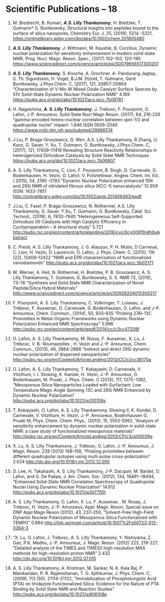 # Scientific Publications – 18

1)	M. Brodrecht, B. Kumari, **_A.S. Lilly Thankamony_**, H. Breitzke, T. Gutmann* G. Buntkowsky, Structural insights into peptides bound to the surface of silica nanopores, Chemistry Eur. J. 25, (2019), 5214 –5221, 
https://onlinelibrary.wiley.com/doi/abs/10.1002/chem.201805480

2)	**_A.S. Lilly Thankamony_**, J. Wittmann, M. Kaushik, B. Corzilius, Dynamic nuclear polarization for sensitivity enhancement in modern solid-state NMR, Prog. Nucl. Magn. Reson. Spec., (2017) 102–103, 120–195
https://www.sciencedirect.com/science/article/pii/S0079656517300201

3)	 **_A.S. Lilly Thankamony_**, S. Knoche, A. Drochner, A- Pandurang Jagtap, S. Th. Sigurdsson, H. Vogel, B.J.M. Etzold, T. Gutmann, Gerd Buntkowsky, J.Phys.Chem. C, (2017), 121, 20857–20864 “Characterization of V-Mo-W Mixed Oxide Catalyst Surface Species by 51V Solid-State Dynamic Nuclear Polarization NMR” 4.189
https://pubs.acs.org/doi/abs/10.1021/acs.jpcc.7b06761

4)	H. Nagashima, **_A. S. Lilly Thankamony_**, J. Trebosc, F. Pourpoint, O. Lafon, J-P. Amoureux, Solid State Nucl Magn Reson. (2017), 84, 216-226 “gamma-encoded hetero-nuclear correlation between spin-1/2 and quadrupolar nuclei” impact- 1.846 ISSN 0926-2040
https://www.ncbi.nlm.nih.gov/pubmed/28666574

5)	J Liu, P. Braga-Groszewicz, Q. Wen, A.S. Lilly Thankamony, B.Zhang, U. Kunz, G. Sauer, Y. Xu, T. Gutmann, G. Buntkowsky, J.Phys.Chem. C, (2017), 121, 17409–17416 Revealing Structure Reactivity Relationships in heterogenized Dirhodium Catalysts by Solid State
NMR Techniques 
https://pubs.acs.org/doi/10.1021/acs.jpcc.7b06807

6)	A. S. Lilly Thankamony, C. Lion, F. Pourpoint, B. Singh, D. Carnevale, G. Bodenhausen, H. Vezin, O. Lafon, V. Polshettiwar, Angew. Chem. Int. Ed,.( 2015), 54, 2190 –2193
“Dynamic Nuclear Polarization enhanced 15N and 29Si NMR of nitridated fibrous silica (KCC-1) nanocatalysts” 12.959 ISSN: 1433-7851
http://onlinelibrary.wiley.com/doi/10.1002/anie.201406463/epdf
 
7)	J.Liu, C. Fasel, P. Braga-Groszewicz, N. Rothermel, A.S. Lilly Thankamony, G. Sauer, Y.Xu, T. Gutmann, G. Buntkowsky, Catal. Sci. Technol., (2016), 6, 7830-7840
“Heterogeneous Self-Supported Dirhodium (II) Catalysts with High Catalytic Efficiency in Cyclopropanation – A structural study” 5.721
http://pubs.rsc.org/en/content/articlelanding/2016/cy/c6cy00915h#!divAbstract

8)	C. Presti,  A. S. Lilly Thankamony, J. G. Alauzun, P. H. Mutin, D Carneval, C. Lion, H. Vezin, D. Laurencin, O. Lafon, J. Phys. Chem. C, (2015), 119 (22), 12408–12422 "NMR and EPR characterization of functionalized nanodiamonds"
http://pubs.acs.org/doi/abs/10.1021/acs.jpcc.5b02171

9)	M. Werner, A. Heil, N. Rothermel, H. Breitzke, P. B. Groszewicz, A. S. Lilly    Thankamony, T. Gutmann, G. Buntkowsky, S. S. NMR  72, (2015), 73–78 
	"Synthesis and Solid State NMR Characterization of Novel Peptide/Silica Hybrid Materials" 
     http://www.sciencedirect.com/science/article/pii/S0926204015300217

10)	F. Pourpoint, A. S. Lilly Thankamony, C. Volkringer, T. Loiseau, J. Trébosc, F. Aussenac, D. Carnevale, G. Bodenhausen, O. Lafon, and J-P. Amoureux, Chem. Commun., (2014), 50, 933-935 “Probing 27Al-13C Proximities in Metal-Organic Frameworks using Dynamic Nuclear Polarization Enhanced NMR Spectroscopy” 5.996 
http://pubs.rsc.org/en/content/articlepdf/2014/cc/c3cc47208f

11)	O. Lafon, A. S. Lilly Thankamony, M. Rosay, F. Aussenac, X. Lu, J. Trébosc, V. B.-Roumazeilles , H. Vezin and J.-P. Amoureux, Chem. Commun., (2013), 49, 2864-2866 “Indirect and direct 29Si dynamic nuclear polarization of dispersed nanoparticles”
http://pubs.rsc.org/en/Content/ArticleLanding/2013/CC/c2cc36170a

12)	O. Lafon, A. S. Lilly Thankamony, T. Kobayashi, D. Carnevale, V. Vitzthum, I. I. Slowing, K. Kandel, H. Vezin, J.-P. Amoureux, G. Bodenhausen, M. Pruski, J. Phys. Chem. C (2013), 117, 1375−1382, “Mesoporous Silica Nanoparticles Loaded with Surfactant: Low Temperature Magic Angle Spinning 13C and 29Si NMR Enhanced by Dynamic Nuclear Polarization” 
http://pubs.acs.org/doi/abs/10.1021/jp310109s

13)	T. Kobayashi, O. Lafon, A. S. Lilly Thankamony, Slowing II, K. Kandel, D. Carnevale, V. Vitzthum, H. Vezin, J.-P. Amoureux, Bodenhausen G, Pruski M, Phys. Chem. Chem. Phys., (2013), 15, 5553-5562, “Analysis of sensitivity enhancement by dynamic nuclear polarization in solid-state NMR: a case study of functionalized mesoporous materials”
http://pubs.rsc.org/en/Content/ArticleLanding/2013/CP/c3cp00039g

14)	X. Lu, A. S. Lilly Thankamony, J. Trébosc, O. Lafon, J.-P. Amoureux, J. Magn. Reson. 228 (2013) 148–158, “Probing proximities between different quadrupolar isotopes using multi-pulse cross-polarization” 2.624
http://dx.doi.org/10.1016/j.jmr.2012.12.005

15)	D. Lee, H. Takahashi, A. S. Lilly Thankamony, J-P. Dacquin, M. Bardet, O. Lafon, and G. De Paëpe, J. Am. Chem. Soc. (2012), 134, 18491−18494, “Enhanced Solid-State NMR Correlation Spectroscopy of Quadrupolar Nuclei Using Dynamic Nuclear Polarization” 14.612
http://pubs.acs.org/doi/abs/10.1021/ja307755t

16)	A. S. Lilly Thankamony, O. Lafon, X. Lu, F. Aussenac , M. Rosay, J. Trébosc, H. Vezin, J.-P. Amoureux, Appl. Magn. Reson. Special issue on DNP Appl Magn Reson (2012), 43, 237–250, “Solvent-Free High-Field Dynamic Nuclear Polarization of Mesoporous Silica Functionalized with TEMPO” 0.864
 http://link.springer.com/article/10.1007%2Fs00723-012-0364-3

17)	 “X. Lu, O. Lafon, J. Trébosc, A. S. Lilly Thankamony, Y. Nishiyama, Z. Gan, P.K. Madhu, J.-P. Amoureux, J. Magn. Reson. (2012) 223, 219-227, “Detailed analysis of the TIMES and TIMES0 high-resolution MAS methods for high-resolution proton NMR” 2.432
http://dx.doi.org/10.1016/j.jmr.2012.07.015

18)	A. S. Lilly Thankamony, A. Krishnan, M. Sankar, N. K. Kala Raj, P. Manikandan, P. R. Rajamohanan, T. G. Ajithkumar, J. Phys. Chem. C, (2009), 113 (50), 21114–21122, “Immobilization of Phosphotungstic Acid (PTA) on Imidazole Functionalized Silica: Evidence for the Nature of PTA Binding by Solid State NMR and Reaction Studies”
http://pubs.acs.org/doi/abs/10.1021/jp906108e
